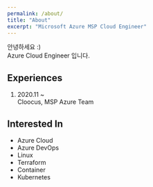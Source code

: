 ```yaml
---
permalink: /about/
title: "About"
excerpt: "Microsoft Azure MSP Cloud Engineer"
---
```

안녕하세요 :) <br>
Azure Cloud Engineer 입니다. <br>
<a href="https://github.com/hyukjuns" target="_blank">
    <i class="fab fa-fw fa-github"></i>
</a>
<a href="https://www.linkedin.com/in/hyukjun" target="_blank">
    <i class="fab fa-fw fa-linkedin"></i>
</a>
<a href="hyukjuner@gmail.com" target="_blank">
    <i class="fas fa-fw fa-envelope"></i>
</a>

<h2>Experiences</h2>
<ol>
    <li>2020.11 ~ <br> Cloocus, MSP Azure Team</li>
</ol>
<h2>Interested In</h2>
<ul>
    <li>Azure Cloud</li>
    <li>Azure DevOps</li>
    <li>Linux</li>
    <li>Terraform</li>
    <li>Container</li>
    <li>Kubernetes</li>
</ul>

